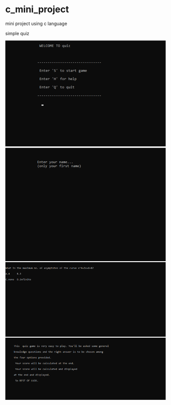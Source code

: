 # c_mini_project
 mini project using c language

simple quiz 

![alt text](image-1.png)
![alt text](image.png)
![alt text](image-2.png)
![alt text](image-3.png)
